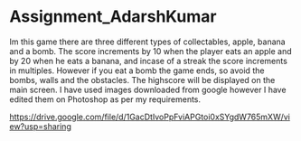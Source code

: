 # Assignment_AdarshKumar
Im this game there are three different types of collectables, apple, banana and a bomb. The score increments by 10 when the player eats an apple and by 20 when he eats a banana, and incase of a streak the score increments in multiples. However if you eat a bomb the game ends, so avoid the bombs, walls and the obstacles. The highscore will be displayed on the main screen. I have used images downloaded from google however I have edited them on Photoshop as per my requirements.

https://drive.google.com/file/d/1GacDtIvoPpFviAPGtoi0xSYgdW765mXW/view?usp=sharing
